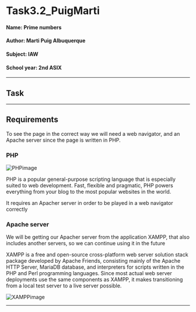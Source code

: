 # Task3.2_PuigMarti

#### Name: Prime numbers

#### Author: Marti Puig Albuquerque

#### Subject: IAW

#### School year: 2nd ASIX

---
## Task 


---
## Requirements

To see the page in the correct way we will need a web navigator,  and an Apache server since the page is written in PHP.

### PHP 
![PHPimage](https://avatars0.githubusercontent.com/u/25158?s=280&v=4)

PHP is a popular general-purpose scripting language that is especially suited to web development.
Fast, flexible and pragmatic, PHP powers everything from your blog to the most popular websites in the world.

It requires an Apacher server in order to be played in a web navigator correctly


### Apache server

We will be getting our Apacher server from the application XAMPP, that also includes another servers, so we can continue using it in the future

XAMPP is a free and open-source cross-platform web server solution stack package developed by Apache Friends, consisting mainly of the Apache HTTP Server, MariaDB database, and interpreters for scripts written in the PHP and Perl programming languages. Since most actual web server deployments use the same components as XAMPP, it makes transitioning from a local test server to a live server possible.

![XAMPPimage](https://cdn2.iconfinder.com/data/icons/pack1-baco-flurry-icons-style/512/XAMPP.png)

---